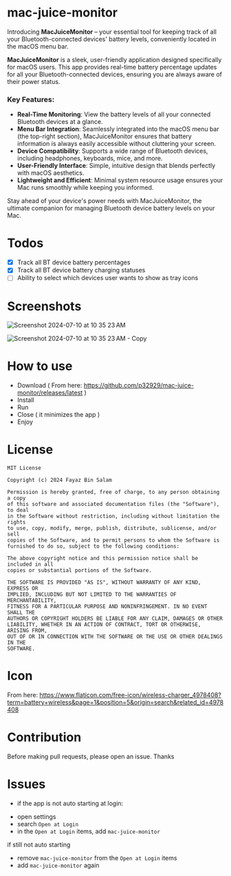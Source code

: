 # mac-juice-monitor

Introducing **MacJuiceMonitor** – your essential tool for keeping track of all your Bluetooth-connected devices' battery levels, conveniently located in the macOS menu bar.

**MacJuiceMonitor** is a sleek, user-friendly application designed specifically for macOS users. This app provides real-time battery percentage updates for all your Bluetooth-connected devices, ensuring you are always aware of their power status.

### Key Features:

- **Real-Time Monitoring**: View the battery levels of all your connected Bluetooth devices at a glance.
- **Menu Bar Integration**: Seamlessly integrated into the macOS menu bar (the top-right section), MacJuiceMonitor ensures that battery information is always easily accessible without cluttering your screen.
- **Device Compatibility**: Supports a wide range of Bluetooth devices, including headphones, keyboards, mice, and more.
- **User-Friendly Interface**: Simple, intuitive design that blends perfectly with macOS aesthetics.
- **Lightweight and Efficient**: Minimal system resource usage ensures your Mac runs smoothly while keeping you informed.

Stay ahead of your device's power needs with MacJuiceMonitor, the ultimate companion for managing Bluetooth device battery levels on your Mac.

# Todos

- [x] Track all BT device battery percentages
- [x] Track all BT device battery charging statuses
- [ ] Ability to select which devices user wants to show as tray icons

# Screenshots

![Screenshot 2024-07-10 at 10 35 23 AM](https://github.com/user-attachments/assets/2a58378e-0468-471b-a67e-27308586fca3)

![Screenshot 2024-07-10 at 10 35 23 AM - Copy](https://github.com/user-attachments/assets/5d05e452-b298-4833-90dc-c4f4dde517ce)

# How to use

* Download ( From here: https://github.com/p32929/mac-juice-monitor/releases/latest )
* Install
* Run
* Close ( it minimizes the app )
* Enjoy

# License

```
MIT License

Copyright (c) 2024 Fayaz Bin Salam

Permission is hereby granted, free of charge, to any person obtaining a copy
of this software and associated documentation files (the "Software"), to deal
in the Software without restriction, including without limitation the rights
to use, copy, modify, merge, publish, distribute, sublicense, and/or sell
copies of the Software, and to permit persons to whom the Software is
furnished to do so, subject to the following conditions:

The above copyright notice and this permission notice shall be included in all
copies or substantial portions of the Software.

THE SOFTWARE IS PROVIDED "AS IS", WITHOUT WARRANTY OF ANY KIND, EXPRESS OR
IMPLIED, INCLUDING BUT NOT LIMITED TO THE WARRANTIES OF MERCHANTABILITY,
FITNESS FOR A PARTICULAR PURPOSE AND NONINFRINGEMENT. IN NO EVENT SHALL THE
AUTHORS OR COPYRIGHT HOLDERS BE LIABLE FOR ANY CLAIM, DAMAGES OR OTHER
LIABILITY, WHETHER IN AN ACTION OF CONTRACT, TORT OR OTHERWISE, ARISING FROM,
OUT OF OR IN CONNECTION WITH THE SOFTWARE OR THE USE OR OTHER DEALINGS IN THE
SOFTWARE.
```

# Icon
From here: https://www.flaticon.com/free-icon/wireless-charger_4978408?term=battery+wireless&page=1&position=5&origin=search&related_id=4978408

# Contribution
Before making pull requests, please open an issue. Thanks

# Issues
* if the app is not auto starting at login:
- open settings
- search `Open at Login`
- in the `Open at Login` items, add `mac-juice-monitor`

if still not auto starting
- remove `mac-juice-monitor` from the `Open at Login` items
- add `mac-juice-monitor` again
